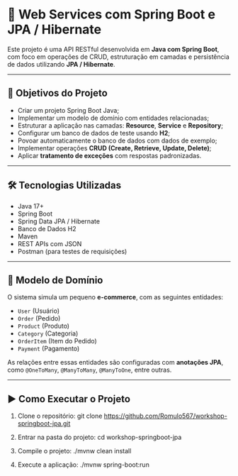 # 🚀 Web Services com Spring Boot e JPA / Hibernate

Este projeto é uma API RESTful desenvolvida em **Java com Spring Boot**, com foco em operações de CRUD, estruturação em camadas e persistência de dados utilizando **JPA / Hibernate**.

---

## 📌 Objetivos do Projeto

- Criar um projeto Spring Boot Java;
- Implementar um modelo de domínio com entidades relacionadas;
- Estruturar a aplicação nas camadas: **Resource**, **Service** e **Repository**;
- Configurar um banco de dados de teste usando **H2**;
- Povoar automaticamente o banco de dados com dados de exemplo;
- Implementar operações **CRUD (Create, Retrieve, Update, Delete)**;
- Aplicar **tratamento de exceções** com respostas padronizadas.

---

## 🛠️ Tecnologias Utilizadas

- Java 17+  
- Spring Boot  
- Spring Data JPA / Hibernate  
- Banco de Dados H2  
- Maven  
- REST APIs com JSON  
- Postman (para testes de requisições)

---

## 🧱 Modelo de Domínio

O sistema simula um pequeno **e-commerce**, com as seguintes entidades:

- `User` (Usuário)
- `Order` (Pedido)
- `Product` (Produto)
- `Category` (Categoria)
- `OrderItem` (Item do Pedido)
- `Payment` (Pagamento)

As relações entre essas entidades são configuradas com **anotações JPA**, como `@OneToMany`, `@ManyToMany`, `@ManyToOne`, entre outras.

---

## ▶️ Como Executar o Projeto

1. Clone o repositório:
   git clone https://github.com/Romulo567/workshop-springboot-jpa.git

2. Entrar na pasta do projeto:
   cd workshop-springboot-jpa

3. Compile o projeto:
   ./mvnw clean install

4. Execute a aplicação:
   ./mvnw spring-boot:run
